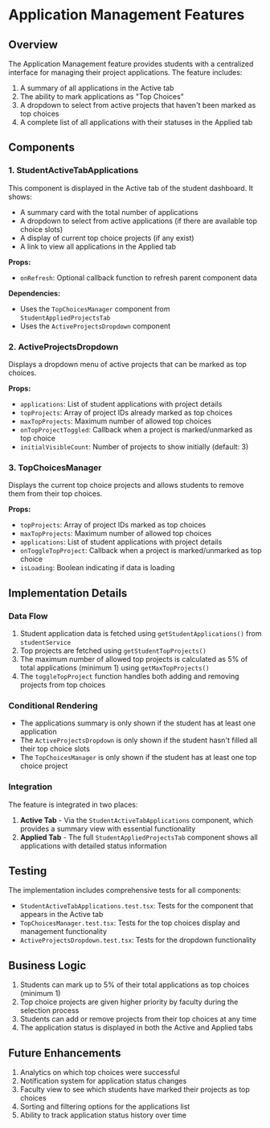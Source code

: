 # Application Management Features

## Overview

The Application Management feature provides students with a centralized interface for managing their project applications. The feature includes:

1. A summary of all applications in the Active tab
2. The ability to mark applications as "Top Choices" 
3. A dropdown to select from active projects that haven't been marked as top choices
4. A complete list of all applications with their statuses in the Applied tab

## Components

### 1. StudentActiveTabApplications

This component is displayed in the Active tab of the student dashboard. It shows:

- A summary card with the total number of applications
- A dropdown to select from active applications (if there are available top choice slots)
- A display of current top choice projects (if any exist)
- A link to view all applications in the Applied tab

**Props:**
- `onRefresh`: Optional callback function to refresh parent component data

**Dependencies:**
- Uses the `TopChoicesManager` component from `StudentAppliedProjectsTab`
- Uses the `ActiveProjectsDropdown` component

### 2. ActiveProjectsDropdown

Displays a dropdown menu of active projects that can be marked as top choices.

**Props:**
- `applications`: List of student applications with project details
- `topProjects`: Array of project IDs already marked as top choices
- `maxTopProjects`: Maximum number of allowed top choices
- `onTopProjectToggled`: Callback when a project is marked/unmarked as top choice
- `initialVisibleCount`: Number of projects to show initially (default: 3)

### 3. TopChoicesManager

Displays the current top choice projects and allows students to remove them from their top choices.

**Props:**
- `topProjects`: Array of project IDs marked as top choices
- `maxTopProjects`: Maximum number of allowed top choices
- `applications`: List of student applications with project details
- `onToggleTopProject`: Callback when a project is marked/unmarked as top choice
- `isLoading`: Boolean indicating if data is loading

## Implementation Details

### Data Flow

1. Student application data is fetched using `getStudentApplications()` from `studentService`
2. Top projects are fetched using `getStudentTopProjects()`
3. The maximum number of allowed top projects is calculated as 5% of total applications (minimum 1) using `getMaxTopProjects()`
4. The `toggleTopProject` function handles both adding and removing projects from top choices

### Conditional Rendering

- The applications summary is only shown if the student has at least one application
- The `ActiveProjectsDropdown` is only shown if the student hasn't filled all their top choice slots
- The `TopChoicesManager` is only shown if the student has at least one top choice project

### Integration

The feature is integrated in two places:

1. **Active Tab** - Via the `StudentActiveTabApplications` component, which provides a summary view with essential functionality
2. **Applied Tab** - The full `StudentAppliedProjectsTab` component shows all applications with detailed status information

## Testing

The implementation includes comprehensive tests for all components:

- `StudentActiveTabApplications.test.tsx`: Tests for the component that appears in the Active tab
- `TopChoicesManager.test.tsx`: Tests for the top choices display and management functionality
- `ActiveProjectsDropdown.test.tsx`: Tests for the dropdown functionality

## Business Logic

1. Students can mark up to 5% of their total applications as top choices (minimum 1)
2. Top choice projects are given higher priority by faculty during the selection process
3. Students can add or remove projects from their top choices at any time
4. The application status is displayed in both the Active and Applied tabs

## Future Enhancements

1. Analytics on which top choices were successful
2. Notification system for application status changes
3. Faculty view to see which students have marked their projects as top choices
4. Sorting and filtering options for the applications list
5. Ability to track application status history over time 